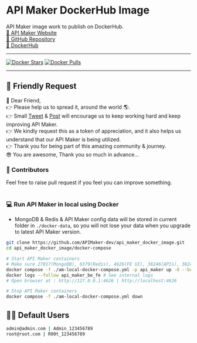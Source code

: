 # API Maker DockerHub Image
API Maker image work to publish on DockerHub.<br/>
[🚀 API Maker Website](https://apimaker.dev)<br/>
[💙 GitHub Repository](https://github.com/APIMaker-dev/api_maker_docker_image)<br/>
[🩵 DockerHub](https://hub.docker.com/r/savainfosystems/api_maker_be_fe)

-----

[![Docker Stars](https://img.shields.io/docker/stars/savainfosystems/api_maker_be_fe.svg?style=flat)](https://hub.docker.com/r/savainfosystems/api_maker_be_fe/)
[![Docker Pulls](https://img.shields.io/docker/pulls/savainfosystems/api_maker_be_fe.svg?style=flat)](https://hub.docker.com/r/savainfosystems/api_maker_be_fe/)


-----

## 🙏 Friendly Request
💞 Dear Friend,<br/>
👉 Please help us to spread it, around the world 🌎. <br/>
👉 Small [Tweet](https://twitter.com/api_maker) & [Post](https://www.linkedin.com/company/api-maker) will encourage us to keep working hard and keep improving API Maker. <br/>
👉 We kindly request this as a token of appreciation, and it also helps us understand that our API Maker is being utilized.<br/>
👉 Thank you for being part of this amazing community & journey. <br/>
😎 You are awesome, Thank you so much in advance...


### 🙋 Contributors
Feel free to raise pull request if you feel you can improve something.
<br/>
<br/>


### 💻 Run API Maker in local using Docker
- MongoDB & Redis & API Maker config data will be stored in current folder in `./docker-data`, so you will not lose your data when you upgrade to latest API Maker version.

```sh
git clone https://github.com/APIMaker-dev/api_maker_docker_image.git
cd api_maker_docker_image/docker-compose

# Start API Maker containers
# Make sure 27017(MongoDB), 6379(Redis), 4626(FE UI), 38246(APIs), 38245(WS) ports are open.
docker compose -f ./am-local-docker-compose.yml -p api_maker up -d --build # Start API Maker containers
docker logs --follow api_maker_be_fe # See internal logs
# Open browser at : http://127.0.0.1:4626 | http://localhost:4626

# Stop API Maker containers
docker compose -f ./am-local-docker-compose.yml down
```


## 👨‍🦰 Default Users
```sh
admin@admin.com | Admin_123456789
root@root.com | R00t_123456789
```
<br/>

